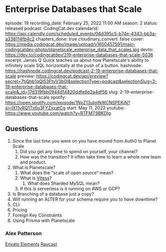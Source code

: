# Enterprise Databases that Scale

episode: 19
recording_date: February 25, 2022 11:00 AM
season: 2
status: released
podcast: CodingCat.dev
calendarid: https://api.calendly.com/scheduled_events/04d395c5-b74e-4343-bb3a-a338114fb4c2
chapters_done: true
cloudinary_convert: false
cover: https://media.codingcat.dev/image/upload/v1650457591/main-codingcatdev-photo/planetscale_enterprise_data_that_scales.jpg
devto: https://dev.to/codingcatdev/219-enterprise-databases-that-scale-5036
excerpt: James Q Quick teaches us about how Planetscale's ability to infinitely scale SQL horizontally at the push of a button.
hashnode: https://hashnode.codingcat.dev/podcast-2-19-enterprise-databases-that-scale
preview: https://codingcat.dev/api/preview?secret=7tjQhb1qQlS3FtyV3b0I&selectionType=podcast&selectionSlug=2-19-enterprise-databases-that-scale&_id=17d319fbb0944d14820ddfe6e2a4df56
slug: 2-19-enterprise-databases-that-scale
spotify: https://open.spotify.com/episode/1NxZ13uIoifkIKCNSPEKiN?si=IX11vRQ1Tx6u3FYZxxatCg
start: May 11, 2022
youtube: https://www.youtube.com/watch?v=RTFMT9BKDIg

## Questions

1. Since the last time you were on you have moved from Auth0 to Planet Scale
    1. Did you get any time to spend on yourself, your channel?
    2. How was the transition? It often take time to learn a whole new team and product.
2. What is Planetscale?
    1. What does the “scale of open source” mean?
    2. What is [Vitess](https://vitess.io/)?
        1. What does Sharded MySQL mean?
    3. If this is serverless is it running on AWS or GCP?
3. Is Branching of a database just a copy?
4. Will running an ALTER for your schema require you to have downtime?
5. CLI
6. Pricing
7. Foreign Key Constraints
8. Using Prisma with Planetscale

### Alex Patterson

[Envato Elements](https://elements.envato.com/)
[Raycast](https://ray.so/)